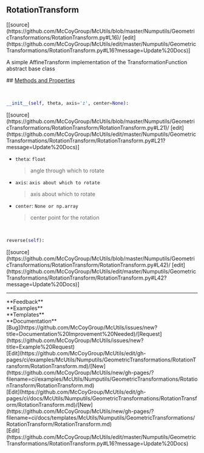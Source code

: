## <a id="McUtils.Numputils.GeometricTransformations.RotationTransform.RotationTransform">RotationTransform</a> 

<div class="docs-source-link" markdown="1">
[[source](https://github.com/McCoyGroup/McUtils/blob/master/Numputils/GeometricTransformations/RotationTransform.py#L16)/
[edit](https://github.com/McCoyGroup/McUtils/edit/master/Numputils/GeometricTransformations/RotationTransform.py#L16?message=Update%20Docs)]
</div>

A simple AffineTransform implementation of the TransformationFunction abstract base class







<div class="collapsible-section">
 <div class="collapsible-section collapsible-section-header" markdown="1">
## <a class="collapse-link" data-toggle="collapse" href="#methods" markdown="1"> Methods and Properties</a> <a class="float-right" data-toggle="collapse" href="#methods"><i class="fa fa-chevron-down"></i></a>
 </div>
 <div class="collapsible-section collapsible-section-body collapse show" id="methods" markdown="1">
 
<a id="McUtils.Numputils.GeometricTransformations.RotationTransform.RotationTransform.__init__" class="docs-object-method">&nbsp;</a> 
```python
__init__(self, theta, axis='z', center=None): 
```
<div class="docs-source-link" markdown="1">
[[source](https://github.com/McCoyGroup/McUtils/blob/master/Numputils/GeometricTransformations/RotationTransform/RotationTransform.py#L21)/
[edit](https://github.com/McCoyGroup/McUtils/edit/master/Numputils/GeometricTransformations/RotationTransform/RotationTransform.py#L21?message=Update%20Docs)]
</div>

  - `theta`: `float`
    > angle through which to rotate
  - `axis`: `axis about which to rotate`
    > axis about which to rotate
  - `center`: `None or np.array`
    > center point for the rotation


<a id="McUtils.Numputils.GeometricTransformations.RotationTransform.RotationTransform.reverse" class="docs-object-method">&nbsp;</a> 
```python
reverse(self): 
```
<div class="docs-source-link" markdown="1">
[[source](https://github.com/McCoyGroup/McUtils/blob/master/Numputils/GeometricTransformations/RotationTransform/RotationTransform.py#L42)/
[edit](https://github.com/McCoyGroup/McUtils/edit/master/Numputils/GeometricTransformations/RotationTransform/RotationTransform.py#L42?message=Update%20Docs)]
</div>
 </div>
</div>












---


<div markdown="1" class="text-secondary">
<div class="container">
  <div class="row">
   <div class="col" markdown="1">
**Feedback**   
</div>
   <div class="col" markdown="1">
**Examples**   
</div>
   <div class="col" markdown="1">
**Templates**   
</div>
   <div class="col" markdown="1">
**Documentation**   
</div>
   <div class="col" markdown="1">
   
</div>
   <div class="col" markdown="1">
   
</div>
   <div class="col" markdown="1">
   
</div>
</div>
  <div class="row">
   <div class="col" markdown="1">
[Bug](https://github.com/McCoyGroup/McUtils/issues/new?title=Documentation%20Improvement%20Needed)/[Request](https://github.com/McCoyGroup/McUtils/issues/new?title=Example%20Request)   
</div>
   <div class="col" markdown="1">
[Edit](https://github.com/McCoyGroup/McUtils/edit/gh-pages/ci/examples/McUtils/Numputils/GeometricTransformations/RotationTransform/RotationTransform.md)/[New](https://github.com/McCoyGroup/McUtils/new/gh-pages/?filename=ci/examples/McUtils/Numputils/GeometricTransformations/RotationTransform/RotationTransform.md)   
</div>
   <div class="col" markdown="1">
[Edit](https://github.com/McCoyGroup/McUtils/edit/gh-pages/ci/docs/McUtils/Numputils/GeometricTransformations/RotationTransform/RotationTransform.md)/[New](https://github.com/McCoyGroup/McUtils/new/gh-pages/?filename=ci/docs/templates/McUtils/Numputils/GeometricTransformations/RotationTransform/RotationTransform.md)   
</div>
   <div class="col" markdown="1">
[Edit](https://github.com/McCoyGroup/McUtils/edit/master/Numputils/GeometricTransformations/RotationTransform.py#L16?message=Update%20Docs)   
</div>
   <div class="col" markdown="1">
   
</div>
   <div class="col" markdown="1">
   
</div>
   <div class="col" markdown="1">
   
</div>
</div>
</div>
</div>